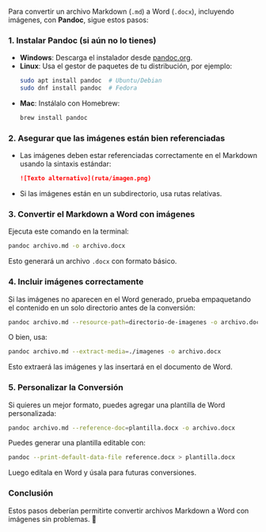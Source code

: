 Para convertir un archivo Markdown (`.md`) a Word (`.docx`), incluyendo imágenes, con **Pandoc**, sigue estos pasos:

### **1. Instalar Pandoc (si aún no lo tienes)**
- **Windows**: Descarga el instalador desde [pandoc.org](https://pandoc.org/installing.html).
- **Linux**: Usa el gestor de paquetes de tu distribución, por ejemplo:
  ```sh
  sudo apt install pandoc  # Ubuntu/Debian
  sudo dnf install pandoc  # Fedora
  ```
- **Mac**: Instálalo con Homebrew:
  ```sh
  brew install pandoc
  ```

### **2. Asegurar que las imágenes están bien referenciadas**
- Las imágenes deben estar referenciadas correctamente en el Markdown usando la sintaxis estándar:
  ```md
  ![Texto alternativo](ruta/imagen.png)
  ```
- Si las imágenes están en un subdirectorio, usa rutas relativas.

### **3. Convertir el Markdown a Word con imágenes**
Ejecuta este comando en la terminal:
```sh
pandoc archivo.md -o archivo.docx
```
Esto generará un archivo `.docx` con formato básico.

### **4. Incluir imágenes correctamente**
Si las imágenes no aparecen en el Word generado, prueba empaquetando el contenido en un solo directorio antes de la conversión:
```sh
pandoc archivo.md --resource-path=directorio-de-imagenes -o archivo.docx
```
O bien, usa:
```sh
pandoc archivo.md --extract-media=./imagenes -o archivo.docx
```
Esto extraerá las imágenes y las insertará en el documento de Word.

### **5. Personalizar la Conversión**
Si quieres un mejor formato, puedes agregar una plantilla de Word personalizada:
```sh
pandoc archivo.md --reference-doc=plantilla.docx -o archivo.docx
```
Puedes generar una plantilla editable con:
```sh
pandoc --print-default-data-file reference.docx > plantilla.docx
```
Luego edítala en Word y úsala para futuras conversiones.

### **Conclusión**
Estos pasos deberían permitirte convertir archivos Markdown a Word con imágenes sin problemas. 🚀
